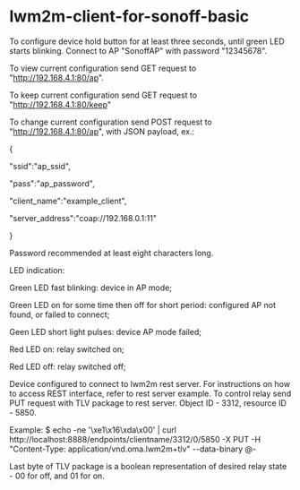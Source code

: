 # lwm2m-client-for-sonoff-basic

To configure device hold button for at least three seconds, until green LED starts blinking. Connect to AP "SonoffAP" with password "12345678".

To view current configuration send GET request to "http://192.168.4.1:80/ap".

To keep current configuration send GET request to "http://192.168.4.1:80/keep"

To change current configuration send POST request to "http://192.168.4.1:80/ap", with JSON payload, ex.:

{

  "ssid":"ap_ssid",
  
  "pass":"ap_password",
  
  "client_name":"example_client",
  
  "server_address":"coap://192.168.0.1:11"
  
}

Password recommended at least eight characters long.



LED indication:

Green LED fast blinking: device in AP mode;

Green LED on for some time then off for short period: configured AP not found, or failed to connect;

Geen LED short light pulses: device AP mode failed;

Red LED on: relay switched on;

Red LED off: relay switched off;


Device configured to connect to lwm2m rest server. For instructions on how to access REST interface, refer to rest server example. To control relay send PUT request with TLV package to rest server. Object ID - 3312, resource ID - 5850.

Example:
$ echo -ne '\xe1\x16\xda\x00' | curl http://localhost:8888/endpoints/clientname/3312/0/5850 -X PUT -H "Content-Type: application/vnd.oma.lwm2m+tlv" --data-binary @-

Last byte of TLV package is a boolean representation of desired relay state - 00 for off, and 01 for on.




